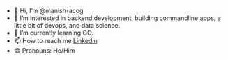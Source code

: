 - 👋 Hi, I’m @manish-acog
- 👀 I’m interested in backend development, building commandline apps, a little bit of devops, and data science.
- 🌱 I’m currently learning GO.
- 📫 How to reach me [Linkedin](https://www.linkedin.com/in/manish-mishra-908329192/)
- 😄 Pronouns: He/Him

<!---
manish-acog/manish-acog is a ✨ special ✨ repository because its `README.md` (this file) appears on your GitHub profile.
You can click the Preview link to take a look at your changes.
--->

